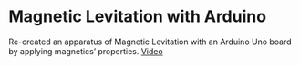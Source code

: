 # Magnetic Levitation with Arduino
Re-created an apparatus of Magnetic Levitation with an Arduino Uno board by applying magnetics’ properties.
<a href="https://www.youtube.com/watch?v=c5Mpk-SmmZc" target="_blank">Video</a>

